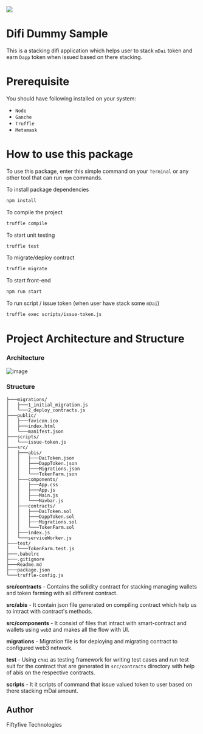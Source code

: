 <img src="https://www.fiftyfivetech.io/wp-content/uploads/2021/05/logo.png">

# Difi Dummy Sample

This is a stacking difi application which helps user to stack `mDai` token and earn `Dapp` token when issued based on there stacking.

# Prerequisite
You should have following installed on your system:
- `Node`
- `Ganche`
- `Truffle`
- `Metamask`

# How to use this package

To use this package, enter this simple command on your `Terminal` or any other tool that can run `npm` commands.

To install package dependencies
```sh
npm install
```

To compile the project
```sh
truffle compile
```

To start unit testing
```sh
truffle test
```

To migrate/deploy contract
```sh
truffle migrate
```

To start front-end
```sh
npm run start
```

To run script / issue token (when user have stack some `mDai`)
```sh
truffle exec scripts/issue-token.js
```

# Project Architecture and Structure

### Architecture

![image](https://user-images.githubusercontent.com/95676326/208651850-15ecc661-ee74-4f07-82e9-56d49468fe41.png)

### Structure

```
├───migrations/
│   ├───1_initial_migration.js
│   └───2_deploy_contracts.js
├───public/
│   ├───favicon.ico
│   ├───index.html
│   └───manifest.json
├───scripts/
│   └───issue-token.js
├───src/
│   ├───abis/
│   │   ├───DaiToken.json
│   │   ├───DappToken.json
│   │   ├───Migrations.json
│   │   └───TokenFarm.json
│   ├───components/
│   │   ├───App.css
│   │   ├───App.js
│   │   ├───Main.js
│   │   └───Navbar.js
│   ├───contracts/
│   │   ├───DaiToken.sol
│   │   ├───DappToken.sol
│   │   ├───Migrations.sol
│   │   └───TokenFarm.sol
│   ├───index.js
│   └───serviceWorker.js
├───test/
│   └───TokenFarm.test.js
├───.babelrc
├───.gitignore
├───Readme.md
├───package.json
└───truffle-config.js
```
**src/contracts** - Contains the solidity contract for stacking managing wallets and token farming with all different contract.

**src/abis** - It contain json file generated on compiling contract which help us to intract with contract's methods.

**src/components** -  It consist of files that intract with smart-contract and wallets using `web3` and makes all the flow with UI.

**migrations** - Migration file is for deploying and migrating contract to configured web3 network.

**test** - Using `chai` as testing framework for writing test cases and run test suit for the contract that are generated in `src/contracts` directory with help of abis on the respective contracts.

**scripts** - It it scripts of command that issue valued token to user based on there stacking mDai amount.

## Author

Fiftyfive Technologies

